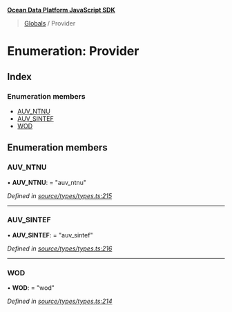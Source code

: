 **[Ocean Data Platform JavaScript SDK](../README.md)**

> [Globals](../README.md) / Provider

# Enumeration: Provider

## Index

### Enumeration members

* [AUV\_NTNU](provider.md#auv_ntnu)
* [AUV\_SINTEF](provider.md#auv_sintef)
* [WOD](provider.md#wod)

## Enumeration members

### AUV\_NTNU

•  **AUV\_NTNU**:  = "auv\_ntnu"

*Defined in [source/types/types.ts:215](https://github.com/C4IROcean/ODP-sdk-js/blob/4e3fa10/source/types/types.ts#L215)*

___

### AUV\_SINTEF

•  **AUV\_SINTEF**:  = "auv\_sintef"

*Defined in [source/types/types.ts:216](https://github.com/C4IROcean/ODP-sdk-js/blob/4e3fa10/source/types/types.ts#L216)*

___

### WOD

•  **WOD**:  = "wod"

*Defined in [source/types/types.ts:214](https://github.com/C4IROcean/ODP-sdk-js/blob/4e3fa10/source/types/types.ts#L214)*
